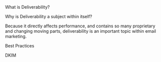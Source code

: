 What is Deliverability?

Why is Deliverability a subject within itself?

Because it directly affects performance, and contains so many proprietary and changing moving parts, deliverability is an important topic within email marketing.

Best Practices

DKIM

